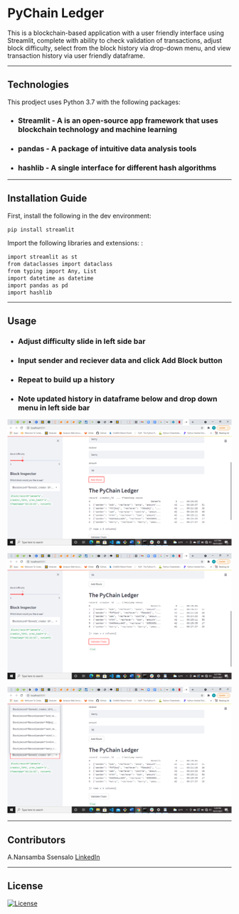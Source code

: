 

# PyChain Ledger


This is a blockchain-based application with a user friendly interface using Streamlit, complete with ability to check validation of transactions, adjust block difficulty, select from the block history via drop-down menu, and view transaction history via user friendly dataframe. 

---

## Technologies

This prodject uses Python 3.7 with the following packages:
* ### **Streamlit** - A  is an open-source app framework that uses blockchain technology and machine learning
* ### **pandas** - A package of intuitive data analysis tools
* ### **hashlib** - A single interface for different hash algorithms 


---

## Installation Guide

First, install the following in the dev environment:
    
    pip install streamlit
    
    
Import the following libraries and extensions: :  
    
    import streamlit as st
    from dataclasses import dataclass
    from typing import Any, List
    import datetime as datetime
    import pandas as pd
    import hashlib
    
---

## Usage


* ### Adjust difficulty slide in left side bar
* ### Input sender and reciever data and click Add Block button
* ### Repeat to build up a history 
* ### Note updated history in dataframe below and drop down menu in left side bar


![SampleCode](https://github.com/nssensalo/Challenge_18/blob/main/markdown_images/Screenshot%20(182).png)

![SampleCode](https://github.com/nssensalo/Challenge_18/blob/main/markdown_images/Screenshot%20(183).png)  

![SampleCode](https://github.com/nssensalo/Challenge_18/blob/main/markdown_images/Screenshot%20(184).png)

---

## Contributors

A.Nansamba Ssensalo
[LinkedIn](www.linkedin.com/in/a-nansamba-ssensalo)

---

## License

[![License](https://img.shields.io/badge/License-Boost%201.0-lightblue.svg)](https://www.boost.org/LICENSE_1_0.txt)
